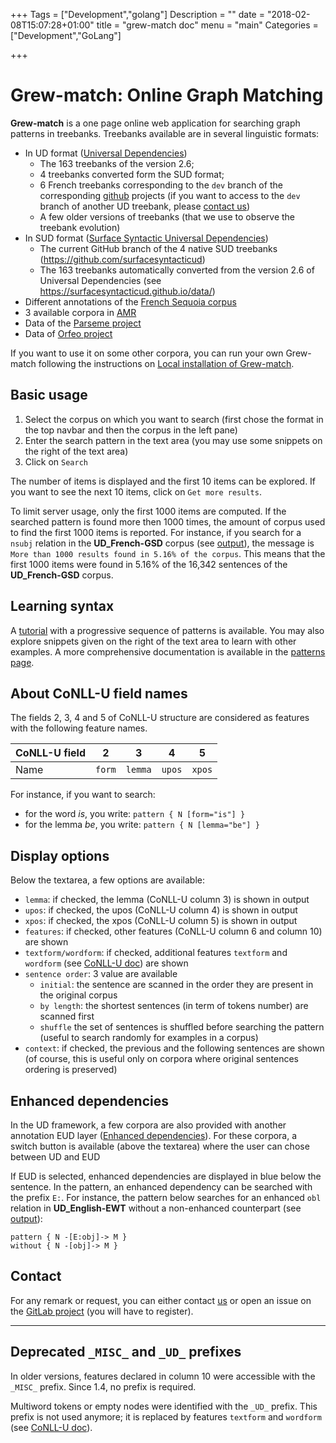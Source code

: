 +++
Tags = ["Development","golang"]
Description = ""
date = "2018-02-08T15:07:28+01:00"
title = "grew-match doc"
menu = "main"
Categories = ["Development","GoLang"]

+++

# Grew-match: Online Graph Matching

**Grew-match** is a one page online web application for searching graph patterns in treebanks.
Treebanks available are in several linguistic formats:

 * In UD format ([Universal Dependencies](http://universaldependencies.org))
   * The 163 treebanks of the version 2.6;
   * 4 treebanks converted form the SUD format;
   * 6 French treebanks corresponding to the `dev` branch of the corresponding [github](https://github.com/UniversalDependencies) projects (if you want to access to the `dev` branch of another UD treebank, please [contact us](mailto:Bruno.Guillaume@inria.fr))
   * A few older versions of treebanks (that we use to observe the treebank evolution)
 * In SUD format ([Surface Syntactic Universal Dependencies](https://surfacesyntacticud.github.io/))
   * The current GitHub branch of the 4 native SUD treebanks (https://github.com/surfacesyntacticud)
   * The 163 treebanks automatically converted from the version 2.6 of Universal Dependencies (see https://surfacesyntacticud.github.io/data/)
 * Different annotations of the [French Sequoia corpus](http://deep-sequoia.inria.fr/)
 * 3 available corpora in [AMR](https://amr.isi.edu/)
 * Data of the [Parseme project](https://gitlab.com/parseme/corpora/wikis/home)
 * Data of [Orfeo project](https://www.projet-orfeo.fr/)

If you want to use it on some other corpora, you can run your own Grew-match following the instructions on [Local installation of Grew-match](../install).

## Basic usage

 1. Select the corpus on which you want to search (first chose the format in the top navbar and then the corpus in the left pane)
 1. Enter the search pattern in the text area (you may use some snippets on the right of the text area)
 1. Click on `Search`

The number of items is displayed and the first 10 items can be explored.
If you want to see the next 10 items, click on `Get more results`.

To limit server usage, only the first 1000 items are computed.
If the searched pattern is found more then 1000 times, the amount of corpus used to find the first 1000 items is reported.
For instance, if you search for a `nsubj` relation in the **UD_French-GSD** corpus (see [output](http://match.grew.fr/?corpus=UD_French-GSD@2.6&custom=5bf2dfc6824c1)), the message is `More than 1000 results found in 5.16% of the corpus`.
This means that the first 1000 items were found in 5.16% of the 16,342 sentences of the **UD_French-GSD** corpus.

## Learning syntax
A [tutorial](http://match.grew.fr/?tutorial=yes) with a progressive sequence of patterns is available.
You may also explore snippets given on the right of the text area to learn with other examples.
A more comprehensive documentation is available in the [patterns page](../../doc/pattern).

## About CoNLL-U field names
The fields 2, 3, 4 and 5 of CoNLL-U structure are considered as features with the following feature names.

| CoNLL-U field     |    2   |    3    |    4   |    5   |
|-----------------|:------:|:-------:|:------:|:------:|
| Name            | `form` | `lemma` | `upos` | `xpos` |

For instance, if you want to search:

  * for the word _is_, you write: `pattern { N [form="is"] }`
  * for the lemma _be_, you write:  `pattern { N [lemma="be"] }`

## Display options
Below the textarea, a few options are available:

 * `lemma`: if checked, the lemma (CoNLL-U column 3) is shown in output
 * `upos`: if checked, the upos (CoNLL-U column 4) is shown in output
 * `xpos`: if checked, the xpos (CoNLL-U column 5) is shown in output
 * `features`: if checked, other features (CoNLL-U column 6 and column 10) are shown
 * `textform/wordform`: if checked, additional features `textform` and `wordform` (see [CoNLL-U doc](../../conllu#additional-features-textform-and-wordform)) are shown
 * `sentence order`: 3 value are available
    * `initial`: the sentence are scanned in the order they are present in the original corpus
    * `by length`: the shortest sentences (in term of tokens number) are scanned first
    * `shuffle` the set of sentences is shuffled before searching the pattern (useful to search randomly for examples in a corpus)
 * `context`: if checked, the previous and the following sentences are shown (of course, this is useful only on corpora where original sentences ordering is preserved)


## Enhanced dependencies
In the UD framework, a few corpora are also provided with another annotation EUD layer ([Enhanced dependencies](https://universaldependencies.org/u/overview/enhanced-syntax.html)).
For these corpora, a switch button is available (above the textarea) where the user can chose between UD and EUD

If EUD is selected, enhanced dependencies are displayed in blue below the sentence.
In the pattern, an enhanced dependency can be searched with the prefix `E:`.
For instance, the pattern below searches for an enhanced `obl` relation in **UD_English-EWT** without a non-enhanced counterpart (see [output](http://match.grew.fr/?corpus=UD_English-EWT@2.5&custom=5e42806ae3a71&eud=yes)):
```grew
pattern { N -[E:obj]-> M }
without { N -[obj]-> M }
```  

## Contact
For any remark or request, you can either contact [us](mailto:Bruno.Guillaume@loria.fr?subject=Grew-match) or open an issue on the [GitLab project](http://gitlab.inria.fr/grew/grew_match/issues) (you will have to register).

---

## Deprecated `_MISC_` and `_UD_` prefixes
In older versions, features declared in column 10 were accessible with the `_MISC_` prefix.
Since 1.4, no prefix is required.

Multiword tokens or empty nodes were identified with the `_UD_` prefix.
This prefix is not used anymore; it is replaced by features `textform` and `wordform` (see [CoNLL-U doc](../../doc/conllu#additional-features-textform-and-wordform)).

